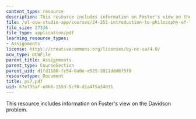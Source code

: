```yaml
---
content_type: resource
description: This resource includes information on Foster's view on the Davidson problem.
file: /ol-ocw-studio-app/courses/24-251-introduction-to-philosophy-of-language-spring-2006/67e735afe0b6155d5cf0d1a4f5a34031_ps7.pdf
file_size: 27336
file_type: application/pdf
learning_resource_types:
- Assignments
license: https://creativecommons.org/licenses/by-nc-sa/4.0/
ocw_type: OCWFile
parent_title: Assignments
parent_type: CourseSection
parent_uid: d1fd1188-fc54-0a0e-e525-9911ddd6f5f0
resourcetype: Document
title: ps7.pdf
uid: 67e735af-e0b6-155d-5cf0-d1a4f5a34031
---
```

This resource includes information on Foster's view on the Davidson problem.